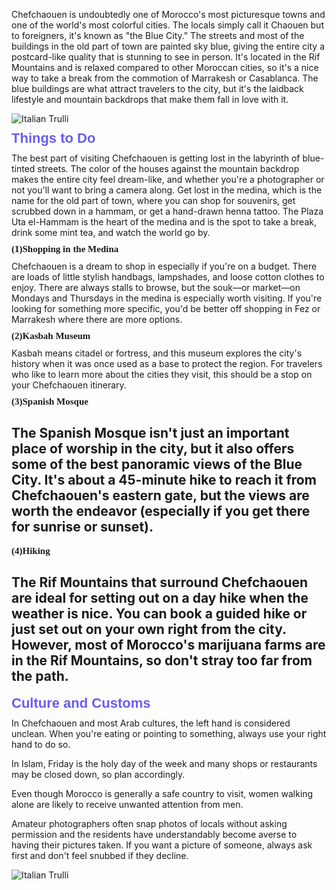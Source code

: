 Chefchaouen is undoubtedly one of Morocco's most picturesque towns and one of the world's most colorful cities. The locals simply call it Chaouen but to foreigners, it's known as "the Blue City." The streets and most of the buildings in the old part of town are painted sky blue, giving the entire city a postcard-like quality that is stunning to see in person. It's located in the Rif Mountains and is relaxed compared to other Moroccan cities, so it's a nice way to take a break from the commotion of Marrakesh or Casablanca. The blue buildings are what attract travelers to the city, but it's the laidback lifestyle and mountain backdrops that make them fall in love with it.

<img src="https://i.ibb.co/85LMxgp/dimitrie-stanescu-w4-Yg-FM-TCP4-unsplash.jpg" style="  max-width: 100%;height: auto;" alt="Italian Trulli">

<h2 style="color:#665df5;font-family:Rubik-Bold, arial, sans-serif;font-size: 22px;margin-bottom: 10px;margin-top: 10px;">Things to Do</h2>
The best part of visiting Chefchaouen is getting lost in the labyrinth of blue-tinted streets. The color of the houses against the mountain backdrop makes the entire city feel dream-like, and whether you're a photographer or not you'll want to bring a camera along. Get lost in the medina, which is the name for the old part of town, where you can shop for souvenirs, get scrubbed down in a hammam, or get a hand-drawn henna tattoo. The Plaza Uta el-Hammam is the heart of the medina and is the spot to take a break, drink some mint tea, and watch the world go by.

 <h2 style="font-size: 15px;font-family:Rubik-Bold;;margin-bottom: 10px;margin-top: 10px">(1)Shopping in the Medina</h2>Chefchaouen is a dream to shop in especially if you're on a budget. There are loads of little stylish handbags, lampshades, and loose cotton clothes to enjoy. There are always stalls to browse, but the souk—or market—on Mondays and Thursdays in the medina is especially worth visiting. If you're looking for something more specific, you'd be better off shopping in Fez or Marrakesh where there are more options.
 <h2 style="font-size: 15px;font-family:Rubik-Bold;;margin-bottom: 10px;margin-top: 10px">(2)Kasbah Museum</h2> Kasbah means citadel or fortress, and this museum explores the city's history when it was once used as a base to protect the region. For travelers who like to learn more about the cities they visit, this should be a stop on your Chefchaouen itinerary.
 <h2 style="font-size: 15px;font-family:Rubik-Bold;;margin-bottom: 10px;margin-top: 10px">(3)Spanish Mosque<h2> The Spanish Mosque isn't just an important place of worship in the city, but it also offers some of the best panoramic views of the Blue City. It's about a 45-minute hike to reach it from Chefchaouen's eastern gate, but the views are worth the endeavor (especially if you get there for sunrise or sunset).
 <h2 style="font-size: 15px;font-family:Rubik-Bold;;margin-bottom: 10px;margin-top: 10px">(4)Hiking<h2> The Rif Mountains that surround Chefchaouen are ideal for setting out on a day hike when the weather is nice. You can book a guided hike or just set out on your own right from the city. However, most of Morocco's marijuana farms are in the Rif Mountains, so don't stray too far from the path.

 <h2 style="color:#665df5;font-family:Rubik-Bold, arial, sans-serif;font-size: 22px;margin-bottom: 10px;margin-top: 10px;">Culture and Customs</h2>
In Chefchaouen and most Arab cultures, the left hand is considered unclean. When you're eating or pointing to something, always use your right hand to do so.

In Islam, Friday is the holy day of the week and many shops or restaurants may be closed down, so plan accordingly.

Even though Morocco is generally a safe country to visit, women walking alone are likely to receive unwanted attention from men.

Amateur photographers often snap photos of locals without asking permission and the residents have understandably become averse to having their pictures taken. If you want a picture of someone, always ask first and don't feel snubbed if they decline.

<img src="https://i.ibb.co/C08PhvG/download-1.jpg" style="  max-width: 100%;height: auto;" alt="Italian Trulli">